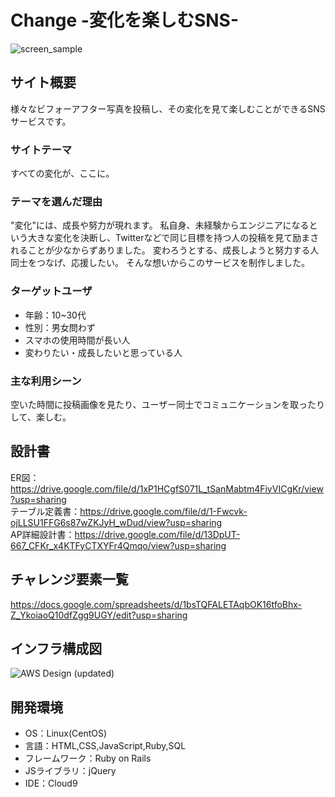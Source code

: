 # Change  -変化を楽しむSNS-
![screen_sample](https://user-images.githubusercontent.com/78887569/123628116-b4a92f00-d84d-11eb-836f-71edfe719d9e.png)

## サイト概要
様々なビフォーアフター写真を投稿し、その変化を見て楽しむことができるSNSサービスです。

### サイトテーマ
すべての変化が、ここに。

### テーマを選んだ理由
"変化"には、成長や努力が現れます。
私自身、未経験からエンジニアになるという大きな変化を決断し、Twitterなどで同じ目標を持つ人の投稿を見て励まされることが少なからずありました。
変わろうとする、成長しようと努力する人同士をつなげ、応援したい。
そんな想いからこのサービスを制作しました。

### ターゲットユーザ
- 年齢：10~30代
- 性別：男女問わず
- スマホの使用時間が長い人
- 変わりたい・成長したいと思っている人

### 主な利用シーン
空いた時間に投稿画像を見たり、ユーザー同士でコミュニケーションを取ったりして、楽しむ。

## 設計書
ER図：https://drive.google.com/file/d/1xP1HCgfS071L_tSanMabtm4FiyVICgKr/view?usp=sharing  
テーブル定義書：https://drive.google.com/file/d/1-Fwcvk-ojLLSU1FFG6s87wZKJyH_wDud/view?usp=sharing  
AP詳細設計書：https://drive.google.com/file/d/13DpUT-667_CFKr_x4KTFyCTXYFr4Qmqo/view?usp=sharing  

## チャレンジ要素一覧
https://docs.google.com/spreadsheets/d/1bsTQFALETAqbOK16tfoBhx-Z_YkoiaoQ10dfZgg9UGY/edit?usp=sharing

## インフラ構成図
![AWS Design (updated)](https://user-images.githubusercontent.com/78887569/124768698-d86a2480-df73-11eb-8afe-1db74e6369d3.png)

## 開発環境
- OS：Linux(CentOS)
- 言語：HTML,CSS,JavaScript,Ruby,SQL
- フレームワーク：Ruby on Rails
- JSライブラリ：jQuery
- IDE：Cloud9
